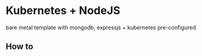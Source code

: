 # Kubernetes + NodeJS

bare metal template with mongodb, expressjs + kubernetes pre-configured

## How to
